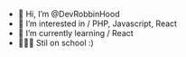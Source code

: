 - 👋 Hi, I’m @DevRobbinHood
- 👀 I’m interested in / PHP, Javascript, React 
- 🌱 I’m currently learning / React
- 👨🏼‍💻 Stil on school :)
